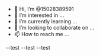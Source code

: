 - 👋 Hi, I’m @15028389591
- 👀 I’m interested in ...
- 🌱 I’m currently learning ...
- 💞️ I’m looking to collaborate on ...
- 📫 How to reach me ...

--test
--test
--test

<!---
15028389591/15028389591 is a ✨ special ✨ repository because its `README.md` (this file) appears on your GitHub profile.
You can click the Preview link to take a look at your changes.
--->
